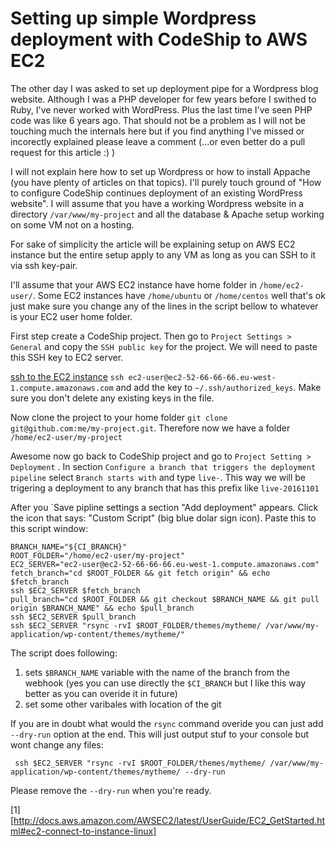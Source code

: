 # Setting up simple Wordpress deployment with CodeShip to AWS EC2

The other day I was asked to set up deployment pipe for a Wordpress blog
website. Although I was a PHP developer for few years before I swithed
to Ruby, I've never worked with WordPress. Plus the last time I've seen PHP
code was like 6 years ago. That should not be a problem as I will not be
touching much the internals here but if you find anything I've missed or
incorectly explained please leave a comment (...or even better do a
pull request for this article :) )

I will not explain here how to set up Wordpress or how to install
Appache (you have  plenty of articles on that topics). I'll purely touch
ground of "How to configure CodeShip continues deployment of an existing WordPress
website". I will assume that you have a working Wordpress website in a
directory `/var/www/my-project` and all the database & Apache setup
working on some VM not on a hosting.

For sake of simplicity the article will be explaining setup on AWS EC2
instance but the entire setup apply to any VM as long as you can SSH to
it via ssh key-pair.

 I'll  assume that your AWS EC2 instance have home folder in
`/home/ec2-user/`. Some EC2 instances have `/home/ubuntu` or
`/home/centos` well that's ok just make sure you change any of the lines
in the script bellow to whatever is your EC2 user home folder.

First step create a CodeShip project. Then go to `Project Settings >
General` and copy the `SSH public key` for the project. We will need to
paste this SSH key to EC2 server. 

[ssh to the EC2 instance](1) `ssh ec2-user@ec2-52-66-66-66.eu-west-1.compute.amazonaws.com`
and add the key to `~/.ssh/authorized_keys`. Make sure you don't delete
any existing keys in the file.

Now clone the project to your home folder `git clone
git@github.com:me/my-project.git`. Therefore now we have a folder `/home/ec2-user/my-project`

Awesome now go back to CodeShip project and go to `Project Setting >
Deployment` . In section `Configure a branch that triggers the deployment
pipeline` select `Branch starts with` and type `live-`. This way we will
be trigering a deployment to any branch that has this prefix like
`live-20161101` 

After you `Save pipline settings a section  "Add deployment" appears. Click the icon that says:
"Custom Script" (big blue dolar sign icon). Paste this to this script
window:

```
BRANCH_NAME="${CI_BRANCH}"
ROOT_FOLDER="/home/ec2-user/my-project"
EC2_SERVER="ec2-user@ec2-52-66-66-66.eu-west-1.compute.amazonaws.com"
fetch_branch="cd $ROOT_FOLDER && git fetch origin" && echo $fetch_branch
ssh $EC2_SERVER $fetch_branch
pull_branch="cd $ROOT_FOLDER && git checkout $BRANCH_NAME && git pull
origin $BRANCH_NAME" && echo $pull_branch
ssh $EC2_SERVER $pull_branch
ssh $EC2_SERVER "rsync -rvI $ROOT_FOLDER/themes/mytheme/ /var/www/my-application/wp-content/themes/mytheme/"
```

The script does following:

1. sets `$BRANCH_NAME` variable with the name of the branch from the
   webhook (yes you can use directly the `$CI_BRANCH` but I like this
   way better as you can overide it in future)
2. set some other varibales with location of the git



If you are in doubt what would the `rsync` command overide you can just
add `--dry-run` option at the end. This will just output stuf to your
console but wont change any files:

` ssh $EC2_SERVER "rsync -rvI $ROOT_FOLDER/themes/mytheme/ /var/www/my-application/wp-content/themes/mytheme/ --dry-run`

Please remove the `--dry-run` when you're ready.

[1][http://docs.aws.amazon.com/AWSEC2/latest/UserGuide/EC2_GetStarted.html#ec2-connect-to-instance-linux]
